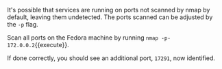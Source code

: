 It's possible that services are running on ports not scanned by nmap by default, leaving them undetected. The ports scanned can be adjusted by the `-p` flag. 

Scan all ports on the Fedora machine by running `nmap -p- 172.0.0.2`{{execute}}.

If done correctly, you should see an additional port, `17291`, now identified.
